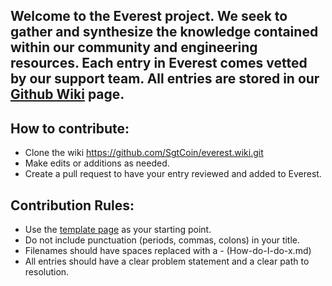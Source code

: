 ## Welcome to the Everest project. We seek to gather and synthesize the knowledge contained within our community and engineering resources. Each entry in Everest comes vetted by our support team. All entries are stored in our [Github Wiki](https://github.com/SgtCoin/everest/wiki) page.

## How to contribute:

* Clone the wiki https://github.com/SgtCoin/everest.wiki.git
* Make edits or additions as needed. 
* Create a pull request to have your entry reviewed and added to Everest.


## Contribution Rules:

* Use the [template page](https://github.com/SgtCoin/everest/wiki/Template-Page) as your starting point. 
* Do not include punctuation (periods, commas, colons) in your title.
* Filenames should have spaces replaced with a - (How-do-I-do-x.md)
* All entries should have a clear problem statement and a clear path to resolution. 
